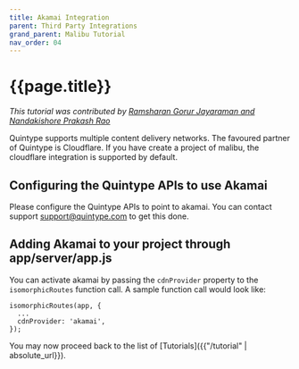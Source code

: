 ```yaml
---
title: Akamai Integration
parent: Third Party Integrations
grand_parent: Malibu Tutorial
nav_order: 04
---
```


# {{page.title}}

_This tutorial was contributed by [Ramsharan Gorur Jayaraman and Nandakishore Prakash Rao](https://twitter.com/sharangj)_

Quintype supports multiple content delivery networks. The favoured partner of Quintype is Cloudflare. If you have create a project of malibu, the cloudflare integration is supported by default.

## Configuring the Quintype APIs to use Akamai

Please configure the Quintype APIs to point to akamai. You can contact support [support@quintype.com](mailto:support@quintype.com) to get this done.

## Adding Akamai to your project through app/server/app.js

You can activate akamai by passing the `cdnProvider` property to the `isomorphicRoutes` function call. A sample function call would look like:

```
isomorphicRoutes(app, {
  ...
  cdnProvider: 'akamai',
});
```

You may now proceed back to the list of [Tutorials]({{"/tutorial" | absolute_url}}).
